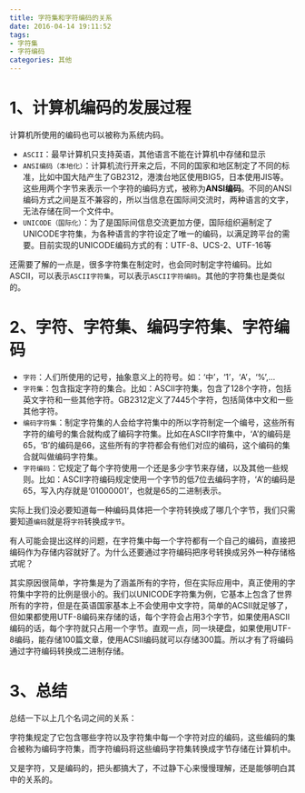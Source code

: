 ```yaml
---
title: 字符集和字符编码的关系
date: 2016-04-14 19:11:52
tags: 
- 字符集
- 字符编码
categories: 其他
---
```


# 1、计算机编码的发展过程

计算机所使用的编码也可以被称为系统内码。
* `ASCII`：最早计算机只支持英语，其他语言不能在计算机中存储和显示
* `ANSI编码（本地化）`：计算机流行开来之后，不同的国家和地区制定了不同的标准，比如中国大陆产生了GB2312，港澳台地区使用BIG5，日本使用JIS等。这些用两个字节来表示一个字符的编码方式，被称为**ANSI编码**。不同的ANSI编码方式之间是互不兼容的，所以当信息在国际间交流时，两种语言的文字，无法存储在同一个文件中。
* `UNICODE（国际化）`：为了是国际间信息交流更加方便，国际组织遍制定了UNICODE字符集，为各种语言的字符设定了唯一的编码，以满足跨平台的需要。目前实现的UNICODE编码方式的有：UTF-8、UCS-2、UTF-16等
<!-- more -->

还需要了解的一点是，很多字符集在制定时，也会同时制定字符编码。比如ASCII，可以表示`ASCII字符集`，可以表示`ASCII字符编码`。其他的字符集也是类似的。

# 2、字符、字符集、编码字符集、字符编码
* `字符`：人们所使用的记号，抽象意义上的符号。如：‘中’，‘1’，‘A’，‘%’,...
* `字符集`：包含指定字符的集合。比如：ASCII字符集，包含了128个字符，包括英文字符和一些其他字符。GB2312定义了7445个字符，包括简体中文和一些其他字符。
* `编码字符集`：制定字符集的人会给字符集中的所以字符制定一个编号，这些所有字符的编号的集合就构成了编码字符集。比如在ASCII字符集中，‘A’的编码是65，‘B’的编码是66，这些所有的字符都会有他们对应的编码，这个编码的集合就叫做编码字符集。
* `字符编码`：它规定了每个字符使用一个还是多少字节来存储，以及其他一些规则。比如：ASCII字符编码规定使用一个字节的低7位去编码字符，‘A’的编码是65，写入内存就是‘01000001’，也就是65的二进制表示。

实际上我们没必要知道每一种编码具体把一个字符转换成了哪几个字节，我们只需要知道`编码`就是将`字符`转换成`字节`。

有人可能会提出这样的问题，在字符集中每一个字符都有一个自己的编码，直接把编码作为存储内容就好了。为什么还要通过字符编码把序号转换成另外一种存储格式呢？

其实原因很简单，字符集是为了涵盖所有的字符，但在实际应用中，真正使用的字符集中字符的比例是很小的。我们以UNICODE字符集为例，它基本上包含了世界所有的字符，但是在英语国家基本上不会使用中文字符，简单的ACSII就足够了，但如果都使用UTF-8编码来存储的话，每个字符会占用3个字节，如果使用ASCII编码的话，每个字符就只占用一个字节。直观一点，同一块硬盘，如果使用UTF-8编码，能存储100篇文章，使用ACSII编码就可以存储300篇。所以才有了将编码通过字符编码转换成二进制存储。

# 3、总结
总结一下以上几个名词之间的关系：

字符集规定了它包含哪些字符以及字符集中每一个字符对应的编码，这些编码的集合被称为编码字符集，而字符编码将这些编码字符集转换成字节存储在计算机中。

又是字符，又是编码的，把头都搞大了，不过静下心来慢慢理解，还是能够明白其中的关系的。

